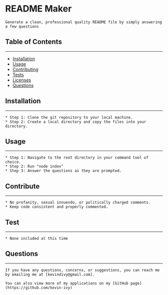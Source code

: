 
  # README Maker
    Generate a clean, professional quality README file by simply answering a few questions

  ## Table of Contents
  ---
  * [Installation](#installation)
  * [Usage](#usage)
  * [Contributing](#contributing)
  * [Tests](#tests)
  * [Licenses](#licenses)
  * [Questions](#questions)
   
  ## Installation
  ---
  
    * Step 1: Clone the git repository to your local machine.
    * Step 2: Create a local directory and copy the files into your directory.

  ## Usage
  ---
  
    * Step 1: Navigate to the root directory in your command tool of choice.
    * Step 2: Run "node index"
    * Step 3: Answer the questions as they are prompted.

  ## Contribute
  ---
  
    * No profanity, sexual innuendo, or politically charged comments.
    * Keep code consistent and properly commented.

  ## Test
  ---
  
    * None included at this time

  ## Questions
  ---
    If you have any questions, concerns, or suggestions, you can reach me by emailing me at [kevindivy@gmail.com]. 
    
    You can also view more of my applications on my [GitHub page](https://github.com/kevin-ivy)
  